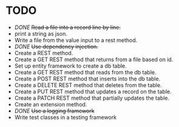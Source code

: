 # TODO
* *DONE* ~~Read a file into a record line by line.~~
* print a string as json.
* Write a file from the value input to a rest method.
* *DONE* ~~Use dependency injection.~~
* Create a REST method.
* Create a GET REST method that returns from a file based on id.
* Set up entity framework to create a db table.
* Create a GET REST method that reads from the db table.
* Create a POST REST method that inserts into the db table.
* Create a DELETE REST method that deletes from the table.
* Create a PUT REST method that updates a record on the table.
* Create a PATCH REST method that partially updates the table.
* Create an extension method.
* *DONE* ~~Use a logging framework~~
* Write test classes in a testing framework